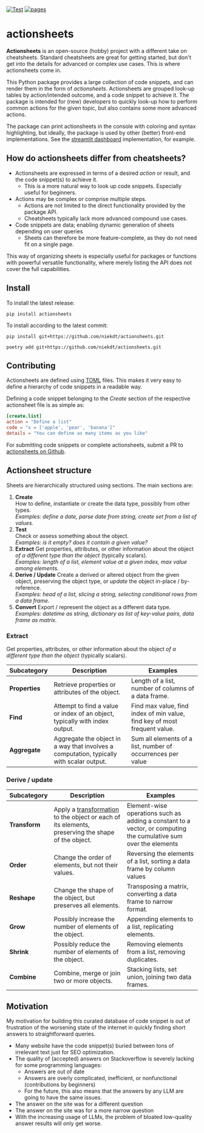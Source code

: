 [![Test](https://github.com/niekdt/actionsheets/actions/workflows/test.yml/badge.svg)](https://github.com/niekdt/actionsheets/actions/workflows/test.yml)
[![pages](https://github.com/niekdt/actionsheets/actions/workflows/pages.yml/badge.svg)](https://github.com/niekdt/actionsheets/actions/workflows/pages.yml)


# actionsheets

**Actionsheets** is an open-source (hobby) project with a different take on cheatsheets. 
Standard cheatsheets are great for getting started, but don't get into the details for advanced or complex use cases. 
This is where actionsheets come in.

This Python package provides a large collection of code snippets, and can render them in the form of _actionsheets_. Actionsheets are grouped look-up tables by action/intended outcome, and a code snippet to achieve it.
The package is intended for (new) developers to quickly look-up how to perform common actions for the given topic, but also contains some more advanced actions.

The package can print actionsheets in the console with coloring and syntax highlighting, but ideally, the package is used by other (better) front-end implementations. See the [streamlit dashboard](https://github.com/niekdt/actionsheets-streamlit) implementation, for example.


## How do actionsheets differ from cheatsheets?
- Actionsheets are expressed in terms of a desired *action* or result, and the code snippet(s) to achieve it.
  - This is a more natural way to look up code snippets. Especially useful for beginners.
- Actions may be complex or comprise multiple steps.
  - Actions are not limited to the direct functionality provided by the package API. 
  - Cheatsheets typically lack more advanced compound use cases.
- Code snippets are data; enabling dynamic generation of sheets depending on user queries
  - Sheets can therefore be more feature-complete, as they do not need fit on a single page.
    
This way of organizing sheets is especially useful for packages or functions with powerful versatile functionality, where merely listing the API does not cover the full capabilities. 

## Install
To install the latest release:
```shell
pip install actionsheets
```

To install according to the latest commit:
```shell
pip install git+https://github.com/niekdt/actionsheets.git
```

```shell
poetry add git+https://github.com/niekdt/actionsheets.git
```

## Contributing
Actionsheets are defined using [TOML](https://toml.io/) files. 
This makes it very easy to define a hierarchy of code snippets in a readable way.

Defining a code snippet belonging to the _Create_ section of the respective actionsheet file is as simple as:
```toml
[create.list]
action = "Define a list"
code = "x = ['apple', 'pear', 'banana']"
details = "You can define as many items as you like"
```

For submitting code snippets or complete actionsheets, submit a PR to [actionsheets on Github](https://github.com/niekdt/actionsheets).


## Actionsheet structure
Sheets are hierarchically structured using sections. The main sections are:

1. **Create**  
How to define, instantiate or create the data type, possibly from other types.  
_Examples: define a date, parse date from string, create set from a list of values._
2. **Test**  
Check or assess something about the object.  
_Examples: is it empty? does it contain a given value?_
3. **Extract** 
Get properties, attributes, or other information about the object _of a different type than the object_ (typically scalars).  
_Examples: length of a list, element value at a given index, max value among elements._
4. **Derive / Update**
Create a derived or altered object from the given object, preserving the object type, or _update_ the object in-place / by-reference.  
_Examples: head of a list, slicing a string, selecting conditional rows from a data frame._
5. **Convert**
Export / represent the object as a different data type.  
_Examples: datetime as string, dictionary as list of key-value pairs, data frame as matrix._

### Extract
Get properties, attributes, or other information about the object _of a different type than the object_ (typically scalars). 

| Subcategory    | Description                                                                              | Examples                                                                  |
|----------------|------------------------------------------------------------------------------------------|---------------------------------------------------------------------------|
| **Properties** | Retrieve properties or attributes of the object.                                         | Length of a list, number of columns of a data frame.                      |
| **Find**       | Attempt to find a value or index of an object, typically with index output.              | Find max value, find index of min value, find key of most frequent value. |
| **Aggregate**  | Aggregate the object in a way that involves a computation, typically with scalar output. | Sum all elements of a list, number of occurrences per value               |


### Derive / update
| Subcategory   | Description                                                                                                                                                         | Examples                                                                                                         |
|---------------|---------------------------------------------------------------------------------------------------------------------------------------------------------------------|------------------------------------------------------------------------------------------------------------------|
| **Transform** | Apply a [transformation](https://en.wikipedia.org/wiki/Data_transformation_(statistics)) to the object or each of its elements, preserving the shape of the object. | Element-wise operations such as adding a constant to a vector, or computing the cumulative sum over the elements |
| **Order**     | Change the order of elements, but not their values.                                                                                                                 | Reversing the elements of a list, sorting a data frame by column values                                          |
| **Reshape**   | Change the shape of the object, but preserves all elements.                                                                                                         | Transposing a matrix, converting a data frame to narrow format.                                                  |
| **Grow**      | Possibly increase the number of elements of the object.                                                                                                             | Appending elements to a list, replicating elements.                                                              |
| **Shrink**    | Possibly reduce the number of elements of the object.                                                                                                               | Removing elements from a list, removing duplicates.                                                              |
| **Combine**   | Combine, merge or join two or more objects.                                                                                                                         | Stacking lists, set union, joining two data frames.                                                              |


## Motivation
My motivation for building this curated database of code snippet is out of frustration of the worsening state of the internet in quickly finding short answers to straightforward queries.

- Many website have the code snippet(s) buried between tons of irrelevant text just for SEO optimization.
- The quality of (accepted) answers on Stackoverflow is severely lacking for some programming languages:
  - Answers are out of date
  - Answers are overly complicated, inefficient, or nonfunctional (contributions by beginners)
  - For the future, this also means that the answers by any LLM are going to have the same issues. 
- The answer on the site was for a different question
- The answer on the site was for a more narrow question
- With the increasing usage of LLMs, the problem of bloated low-quality answer results will only get worse.
     
